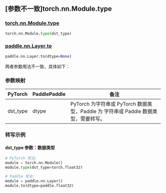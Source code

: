 ## [参数不一致]torch.nn.Module.type

### [torch.nn.Module.type](https://pytorch.org/docs/stable/generated/torch.nn.Module.html#torch.nn.Module.type)

```python
torch.nn.Module.type(dst_type)
```

### [paddle.nn.Layer.to](https://www.paddlepaddle.org.cn/documentation/docs/zh/api/paddle/nn/Layer_cn.html#to-device-none-dtype-none-blocking-none)

```python
paddle.nn.Layer.to(dtype=None)
```

两者参数用法不一致，具体如下：

### 参数映射

| PyTorch  | PaddlePaddle | 备注                                                                                    |
| -------- | ------------ | --------------------------------------------------------------------------------------- |
| dst_type | dtype        | PyTorch 为字符串或 PyTorch 数据类型，Paddle 为 字符串或 Paddle 数据类型，需要转写。 |

### 转写示例

#### dst_type 参数：数据类型

```python
# PyTorch 写法:
module = torch.nn.Module()
module.type(dst_type=torch.float32)

# Paddle 写法:
module = paddle.nn.Layer()
module.to(dtype=paddle.float32)
```
